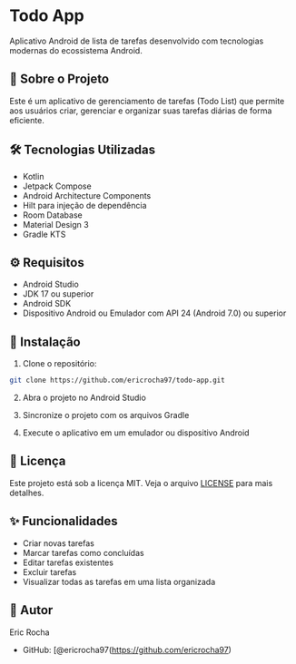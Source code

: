 # Todo App

Aplicativo Android de lista de tarefas desenvolvido com tecnologias modernas do ecossistema Android.

## 📱 Sobre o Projeto

Este é um aplicativo de gerenciamento de tarefas (Todo List) que permite aos usuários criar, gerenciar e organizar suas tarefas diárias de forma eficiente.

## 🛠️ Tecnologias Utilizadas

- Kotlin
- Jetpack Compose
- Android Architecture Components
- Hilt para injeção de dependência
- Room Database
- Material Design 3
- Gradle KTS

## ⚙️ Requisitos

- Android Studio
- JDK 17 ou superior
- Android SDK
- Dispositivo Android ou Emulador com API 24 (Android 7.0) ou superior

## 🚀 Instalação

1. Clone o repositório:
```bash
git clone https://github.com/ericrocha97/todo-app.git
```

2. Abra o projeto no Android Studio

3. Sincronize o projeto com os arquivos Gradle

4. Execute o aplicativo em um emulador ou dispositivo Android

## 📄 Licença

Este projeto está sob a licença MIT. Veja o arquivo [LICENSE](LICENSE) para mais detalhes.

## ✨ Funcionalidades

- Criar novas tarefas
- Marcar tarefas como concluídas
- Editar tarefas existentes
- Excluir tarefas
- Visualizar todas as tarefas em uma lista organizada

## 👤 Autor

Eric Rocha
- GitHub: [@ericrocha97(https://github.com/ericrocha97)
